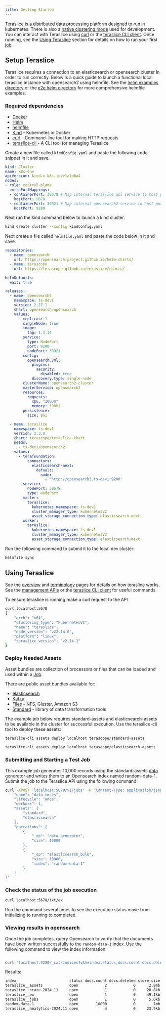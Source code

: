 ```yaml
---
title: Getting Started
---
```


Teraslice is a distributed data processing platform designed to run in kubernetes. There is also a [native clustering mode](./development/overview.md) used for development. You can interact with Teraslice using [curl](./management-apis/overview.md) or the [teraslice CLI client](./packages/teraslice-cli/overview.md). Once running, see the [Using Teraslice](#using-teraslice) section for details on how to run your first [job](./jobs/overview.md).

## Setup Teraslice

Teraslice requires a connection to an elasticsearch or opensearch cluster in order to run correctly. Below is a quick guide to launch a functional local teraslice instance with opensearch2 using helmfile. See the [helm examples directory](https://github.com/terascope/teraslice/tree/master/examples/helm) or the [e2e helm directory](https://github.com/terascope/teraslice/tree/master/e2e/helm) for more comprehensive helmfile examples.

### Required dependencies

- [Docker](https://www.docker.com/get-started/)
- [Helm](https://helm.sh/docs/intro/install/)
- [helmfile](https://formulae.brew.sh/formula/helmfile)
- [Kind](https://kind.sigs.k8s.io/) - Kubernetes in Docker
- [curl](https://formulae.brew.sh/formula/curl) - Command-line tool for making HTTP requests
- [teraslice-cli](https://www.npmjs.com/package/teraslice-cli) - A CLI tool for managing Teraslice

Create a new file called `kindConfig.yaml` and paste the following code snippet in it and save.

```yaml
kind: Cluster
name: k8s-env
apiVersion: kind.x-k8s.io/v1alpha4
nodes:
- role: control-plane
  extraPortMappings:
  - containerPort: 30678 # Map internal teraslice api service to host port
    hostPort: 5678
  - containerPort: 30921 # Map internal opensearch2 service to host port
    hostPort: 9200
```

Next run the kind command below to launch a kind cluster.

```sh
kind create cluster --config kindConfig.yaml
```

Next create a file called `helmfile.yaml` and paste the code below in it and save.

```yaml
repositories:
  - name: opensearch
    url: https://opensearch-project.github.io/helm-charts/
  - name: terascope
    url: https://terascope.github.io/teraslice/charts/

helmDefaults:
  wait: true

releases:
  - name: opensearch2
    namespace: ts-dev1
    version: 2.17.1
    chart: opensearch/opensearch
    values:
      - replicas: 1
        singleNode: true
        image:
          tag: 1.3.14
        service:
          type: NodePort
          port: 9200
          nodePort: 30921
        config:
          opensearch.yml:
            plugins:
              security:
                disabled: true
            discovery.type: single-node
        clusterName: opensearch2-cluster
        masterService: opensearch2
        resources:
          requests:
            cpu: "1000m"
            memory: 100Mi
        persistence:
          size: 8Gi

  - name: teraslice
    namespace: ts-dev1
    version: 2.3.0
    chart: terascope/teraslice-chart
    needs:
      - ts-dev1/opensearch2
    values:
      - terafoundation:
          connectors:
            elasticsearch-next:
              default:
                node:
                  - "http://opensearch2.ts-dev1:9200"
        service:
          nodePort: 30678
          type: NodePort
        master:
          teraslice:
            kubernetes_namespace: ts-dev1
            cluster_manager_type: kubernetesV2
            asset_storage_connection_type: elasticsearch-next
        worker:
          teraslice:
            kubernetes_namespace: ts-dev1
            cluster_manager_type: kubernetesV2
            asset_storage_connection_type: elasticsearch-next
```

Run the following command to submit it to the local dev cluster:

```sh
helmfile sync
```

## Using Teraslice

See the [overview](overview.md) and [terminology](./terminology.md) pages for details on how teraslice works. See the [management APIs](./management-apis/overview.md) or the [teraslice CLI client](./packages/teraslice-cli/overview.md) for useful commands.

To ensure teraslice is running make a curl request to the API

```sh
curl localhost:5678
{
    "arch": "x64",
    "clustering_type": "kubernetesV2",
    "name": "teraslice",
    "node_version": "v22.14.0",
    "platform": "linux",
    "teraslice_version": "v2.14.1"
}
```

### Deploy Needed Assets

Asset bundles are collection of processors or files that can be loaded and used within a [Job](./jobs/overview.md).

There are public asset bundles available for:

- [elasticsearch](https://github.com/terascope/elasticsearch-assets)
- [Kafka](https://github.com/terascope/kafka-assets)
- [Files](https://github.com/terascope/file-assets) - NFS, Gluster, Amazon S3
- [Standard](https://github.com/terascope/standard-assets) - library of data transformation tools

The example job below requires standard-assets and elasticsearch-assets to be available in the cluster for successful execution. Use the teraslice-cli tool to deploy these assets:

```sh
teraslice-cli assets deploy localhost terascope/standard-assets
```

```sh
teraslice-cli assets deploy localhost terascope/elasticsearch-assets
```

### Submitting and Starting a Test Job

This example job generates 10,000 records using the standard-assets [data generator](https://github.com/terascope/standard-assets/blob/master/docs/operations/data_generator.md) and writes them to an Opensearch index named random-data-1. Submit the job to the Teraslice API using the following command:

```sh
curl -XPOST 'localhost:5678/v1/jobs' -H "Content-Type: application/json" -d '{
    "name": "data-to-es",
    "lifecycle": "once",
    "workers": 1,
    "assets": [
        "standard",
        "elasticsearch"
    ],
    "operations": [
        {
            "_op": "data_generator",
            "size": 10000
        },
        {
            "_op": "elasticsearch_bulk",
            "size": 10000,
            "index": "random-data-1"
        }
    ]
}'
```

### Check the status of the job execution

```sh
curl localhost:5678/txt/ex
```

Run the command several times to see the execution status move from initializing to running to completed.

### Viewing results in opensearch

Once the job completes, query Opensearch to verify that the documents have been written successfully to the `random-data-1` index. Use the following command to view the index information:

```sh

curl 'localhost:9200/_cat/indices?v&h=index,status,docs.count,docs.deleted,store.size,pri.store.size'
```

Results:

```sh
index                        status docs.count docs.deleted store.size pri.store.size
teraslice__assets            open            2            0      2.8mb          2.8mb
teraslice__state-2024.11     open            1            0     28.8kb         28.8kb
teraslice__ex                open            1            0     49.1kb         49.1kb
teraslice__jobs              open            1            0      5.6kb          5.6kb
random-data-1                open        10000            0        7mb            7mb
teraslice__analytics-2024.11 open            4            0     23.9kb         23.9kb
```
